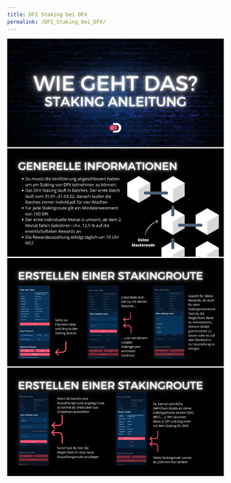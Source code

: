 ```yaml
---
title: DFI Staking bei DFX
permalink: /DFI_Staking_bei_DFX/
---
```


![](./../media/1staking.jpg)
![](./../media/2Staking.jpg)
![](./../media/3staking.jpg)
![](./../media/4staking.jpg)
